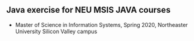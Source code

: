 ## Java exercise for NEU MSIS JAVA courses
- Master of Science in Information Systems, Spring 2020, Northeaster University Silicon Valley campus